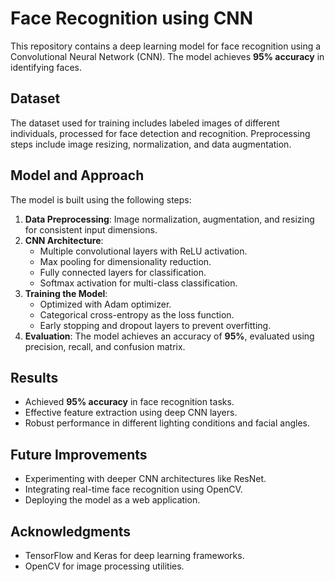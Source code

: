 # Face Recognition using CNN

This repository contains a deep learning model for face recognition using a Convolutional Neural Network (CNN). The model achieves **95% accuracy** in identifying faces.

## Dataset
The dataset used for training includes labeled images of different individuals, processed for face detection and recognition. Preprocessing steps include image resizing, normalization, and data augmentation.

## Model and Approach
The model is built using the following steps:
1. **Data Preprocessing**: Image normalization, augmentation, and resizing for consistent input dimensions.
2. **CNN Architecture**:
   - Multiple convolutional layers with ReLU activation.
   - Max pooling for dimensionality reduction.
   - Fully connected layers for classification.
   - Softmax activation for multi-class classification.
3. **Training the Model**:
   - Optimized with Adam optimizer.
   - Categorical cross-entropy as the loss function.
   - Early stopping and dropout layers to prevent overfitting.
4. **Evaluation**: The model achieves an accuracy of **95%**, evaluated using precision, recall, and confusion matrix.

## Results
- Achieved **95% accuracy** in face recognition tasks.
- Effective feature extraction using deep CNN layers.
- Robust performance in different lighting conditions and facial angles.

## Future Improvements
- Experimenting with deeper CNN architectures like ResNet.
- Integrating real-time face recognition using OpenCV.
- Deploying the model as a web application.


## Acknowledgments
- TensorFlow and Keras for deep learning frameworks.
- OpenCV for image processing utilities.


